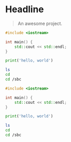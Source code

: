 # Headline

> An awesome project.

```cpp
#include <iostream>

int main() {
    std::cout << std::endl;
}
```

```python
print('hello, world')
```

```bash
ls
cd
cd /sbc
```

```cpp
#include <iostream>

int main() {
    std::cout << std::endl;
}
```

```python
print('hello, world')
```

```bash
ls
cd
cd /sbc
```
